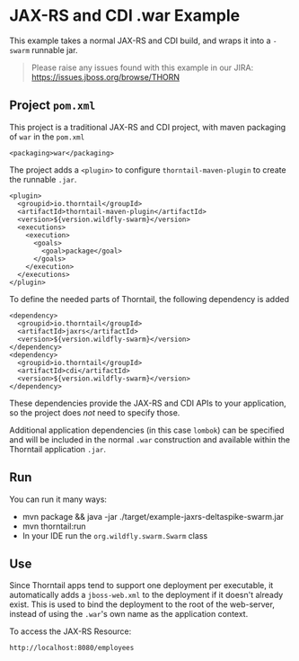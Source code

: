 # JAX-RS and CDI .war Example

This example takes a normal JAX-RS and CDI build, and wraps it into
a `-swarm` runnable jar.

> Please raise any issues found with this example in our JIRA:
> https://issues.jboss.org/browse/THORN

## Project `pom.xml`

This project is a traditional JAX-RS and CDI project, with maven packaging
of `war` in the `pom.xml`

    <packaging>war</packaging>

The project adds a `<plugin>` to configure `thorntail-maven-plugin` to
create the runnable `.jar`.

    <plugin>
      <groupid>io.thorntail</groupId>
      <artifactId>thorntail-maven-plugin</artifactId>
      <version>${version.wildfly-swarm}</version>
      <executions>
        <execution>
          <goals>
            <goal>package</goal>
          </goals>
        </execution>
      </executions>
    </plugin>

To define the needed parts of Thorntail, the following dependency is added

    <dependency>
      <groupid>io.thorntail</groupId>
      <artifactId>jaxrs</artifactId>
      <version>${version.wildfly-swarm}</version>
    </dependency>
    <dependency>
      <groupid>io.thorntail</groupId>
      <artifactId>cdi</artifactId>
      <version>${version.wildfly-swarm}</version>
    </dependency>

These dependencies provide the JAX-RS and CDI APIs to your application, so the
project does *not* need to specify those.

Additional application dependencies (in this case `lombok`) can be
specified and will be included in the normal `.war` construction and available
within the Thorntail application `.jar`.

## Run

You can run it many ways:

* mvn package && java -jar ./target/example-jaxrs-deltaspike-swarm.jar
* mvn thorntail:run
* In your IDE run the `org.wildfly.swarm.Swarm` class

## Use

Since Thorntail apps tend to support one deployment per executable, it
automatically adds a `jboss-web.xml` to the deployment if it doesn't already
exist.  This is used to bind the deployment to the root of the web-server,
instead of using the `.war`'s own name as the application context.

To access the JAX-RS Resource:

    http://localhost:8080/employees
